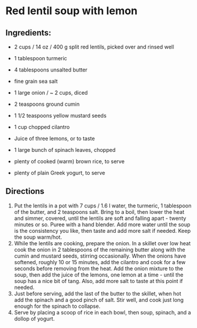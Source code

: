 Red lentil soup with lemon
===========

Ingredients:
----------
 * 2 cups / 14 oz / 400 g split red lentils, picked over and rinsed well
 * 1 tablespoon turmeric
 * 4 tablespoons unsalted butter
 * fine grain sea salt
 * 1 large onion / ~ 2 cups, diced
 * 2 teaspoons ground cumin
 * 1 1/2 teaspoons yellow mustard seeds
 * 1 cup chopped cilantro
 * Juice of three lemons, or to taste
 * 1 large bunch of spinach leaves, chopped

 * plenty of cooked (warm) brown rice, to serve
 * plenty of plain Greek yogurt, to serve

Directions
----------
 1. Put the lentils in a pot with 7 cups / 1.6 l water, the turmeric, 1 tablespoon of the butter, and 2 teaspoons salt. Bring to a boil, then lower the heat and simmer, covered, until the lentils are soft and falling apart - twenty minutes or so. Puree with a hand blender. Add more water until the soup is the consistency you like, then taste and add more salt if needed. Keep the soup warm/hot.
 2. While the lentils are cooking, prepare the onion. In a skillet over low heat cook the onion in 2 tablespoons of the remaining butter along with the cumin and mustard seeds, stirring occasionally. When the onions have softened, roughly 10 or 15 minutes, add the cilantro and cook for a few seconds before removing from the heat. Add the onion mixture to the soup, then add the juice of the lemons, one lemon at a time - until the soup has a nice bit of tang.  Also, add more salt to taste at this point if needed.
 3. Just before serving, add the last of the butter to the skillet, when hot add the spinach and a good pinch of salt. Stir well, and cook just long enough for the spinach to collapse.
 4. Serve by placing a scoop of rice in each bowl, then soup, spinach, and a dollop of yogurt.
